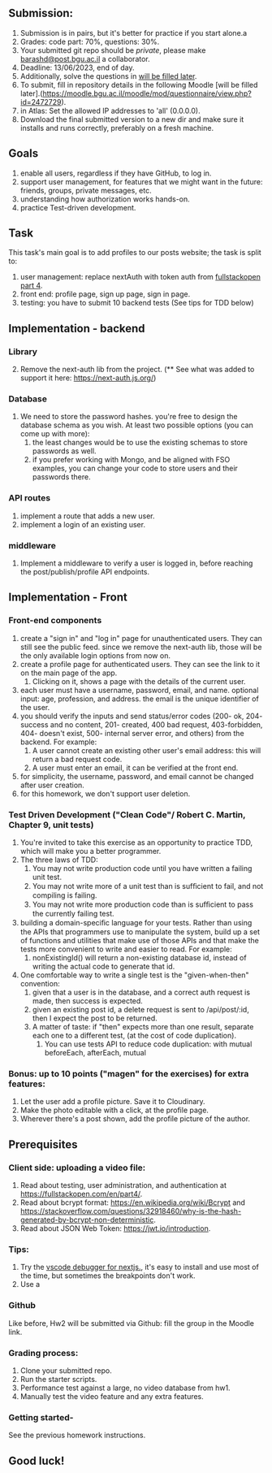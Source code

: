 ## Submission: 
1. Submission is in pairs, but it's better for practice if you start alone.a
2. Grades: code part: 70%, questions: 30%.
3. Your submitted git repo should be *private*, please make barashd@post.bgu.ac.il a collaborator.
5. Deadline: 13/06/2023, end of day.
6. Additionally, solve the questions in [will be filled later](https://www.notexists.bgu.ac.il/).
7. To submit, fill in repository details in the following Moodle [will be filled later].(https://moodle.bgu.ac.il/moodle/mod/questionnaire/view.php?id=2472729).
8. in Atlas: Set the allowed IP addresses to 'all' (0.0.0.0).
9. Download the final submitted version to a new dir and make sure it installs and runs correctly, preferably on a fresh machine.

## Goals
1. enable all users, regardless if they have GitHub, to log in.
2. support user management, for features that we might want in the future: friends, groups, private messages, etc.
3. understanding how authorization works hands-on.
4. practice Test-driven development.

## Task
This task's main goal is to add profiles to our posts website; the task is split to:
1. user management: replace nextAuth with token auth from [fullstackopen part 4](https://fullstackopen.com/en/part4/user_administration).
3. front end: profile page, sign up page, sign in page.
4. testing: you have to submit 10 backend tests (See tips for TDD below)

## Implementation - backend

### Library
2. Remove the next-auth lib from the project. (** See what was added to support it here: https://next-auth.js.org/)

### Database
1. We need to store the password hashes. you're free to design the database schema as you wish. At least two possible options (you can come up with more):
    1. the least changes would be to use the existing schemas to store passwords as well.
    2. if you prefer working with Mongo, and be aligned with FSO examples, you can change your code to store users and their passwords there.
    
### API routes
1. implement a route that adds a new user.
2. implement a login of an existing user.

### middleware
1. Implement a middleware to verify a user is logged in, before reaching the post/publish/profile API endpoints.

## Implementation - Front

### Front-end components
1. create a "sign in" and "log in" page for unauthenticated users. They can still see the public feed. since we remove the next-auth lib, those will be the only available login options from now on.
2. create a profile page for authenticated users. They can see the link to it on the main page of the app.
    1. Clicking on it, shows a page with the details of the current user.
3. each user must have a username, password, email, and name. optional input: age, profession, and address. the email is the unique identifier of the user. 
4. you should verify the inputs and send status/error codes (200- ok, 204- success and no content, 201- created, 400 bad request, 403-forbidden, 404- doesn't exist, 500- internal server error, and others) from the backend. For example:
    1. A user cannot create an existing other user's email address: this will return a bad request code.
    2. A user must enter an email, it can be verified at the front end.
5. for simplicity, the username, password, and email cannot be changed after user creation.
6. for this homework, we don't support user deletion.


### Test Driven Development ("Clean Code"/ Robert C. Martin, Chapter 9, unit tests)
1. You're invited to take this exercise as an opportunity to practice TDD, which will make you a better programmer.
2. The three laws of TDD:
    1. You may not write production code until you have written a failing unit test.
    2. You may not write more of a unit test than is sufﬁcient to fail, and not compiling is failing.
    3. You may not write more production code than is sufﬁcient to pass the currently failing test.
3. building a domain-speciﬁc language for your tests. Rather than using the APIs that programmers use to manipulate the system, build up a set of functions and utilities that make use of those APIs and that make the tests more convenient to write and easier to read. For example:
    1. nonExistingId() will return a non-existing database id, instead of writing the actual code to generate that id.
4. One comfortable way to write a single test is the "given-when-then" convention:
    1. given that a user is in the database, and a correct auth request is made, then success is expected.
    2. given an existing post id, a delete request is sent to /api/post/:id, then I expect the post to be returned.
    3. A matter of taste: if "then" expects more than one result, separate each one to a different test, (at the cost of code duplication).
        1. You can use tests API to reduce code duplication: with mutual beforeEach, afterEach, mutual 




### Bonus: up to 10 points ("magen" for the exercises) for extra features:
1. Let the user add a profile picture. Save it to Cloudinary.
2. Make the photo editable with a click, at the profile page.
3. Wherever there's a post shown, add the profile picture of the author.

## Prerequisites

### Client side: uploading a video file:
1. Read about testing, user administration, and authentication at https://fullstackopen.com/en/part4/.
2. Read about bcrypt format: https://en.wikipedia.org/wiki/Bcrypt and https://stackoverflow.com/questions/32918460/why-is-the-hash-generated-by-bcrypt-non-deterministic.
3. Read about JSON Web Token: https://jwt.io/introduction.



### Tips:
1. Try the [vscode debugger for nextjs.](https://nextjs.org/docs/pages/building-your-application/configuring/debugging), it's easy to install and use most of the time, but sometimes the breakpoints don't work.
2. Use a 

### Github 
Like before, Hw2 will be submitted via Github: fill the group in the Moodle link.

### Grading process:
1. Clone your submitted repo. 
2. Run the starter scripts.
3. Performance test against a large, no video database from hw1.
4. Manually test the video feature and any extra features.

### Getting started- 
See the previous homework instructions.

## Good luck!



